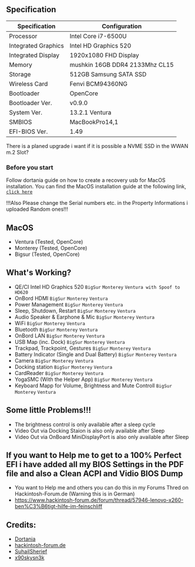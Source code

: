 ## Specification
Specification | Configuration
----------- | -----------
Processor | Intel Core i7-6500U
Integrated Graphics | Intel HD Graphics 520
Integrated Display | 1920x1080 FHD Display
Memory | mushkin 16GB DDR4 2133Mhz CL15
Storage | 512GB Samsung SATA SSD
Wireless Card | Fenvi BCM94360NG
Bootloader | OpenCore
Bootloader Ver. | v0.9.0
System Ver. | 13.2.1 Ventura
SMBIOS | MacBookPro14,1
EFI-BIOS Ver. | 1.49

There is a planed upgrade i want if it is possible a NVME SSD in the WWAN m.2 Slot?

### Before you start
Follow dortania guide on how to create a recovery usb for MacOS installation.
You can find the MacOS installation guide at the following link, [`click here`](https://dortania.github.io/OpenCore-Install-Guide/installer-guide/winblows-install.html#downloading-macos)

!!!Also Please change the Serial numbers etc. in the Property Informations i uploaded Random ones!!!

## MacOS
- Ventura (Tested, OpenCore)
- Monterey (Tested, OpenCore)
- Bigsur (Tested, OpenCore)

## What's Working?
- QE/CI Intel HD Graphics 520 `BigSur` `Monterey` `Ventura with Spoof to HD620`
- OnBord HDMI `BigSur` `Monterey` `Ventura`
- Power Management `BigSur` `Monterey` `Ventura`
- Sleep, Shutdown, Restart `BigSur` `Monterey` `Ventura`
- Audio Speaker & Earphone & Mic `BigSur` `Monterey` `Ventura`
- WiFi `BigSur`  `Monterey` `Ventura`
- Bluetooth `BigSur`  `Monterey` `Ventura`
- OnBord LAN `BigSur`  `Monterey` `Ventura`
- USB Map (inc. Dock) `BigSur`  `Monterey` `Ventura`
- Trackpad, Trackpoint, Gestures `BigSur` `Monterey` `Ventura`
- Battery Indicator (Single and Dual Battery) `BigSur` `Monterey` `Ventura`
- Camera `BigSur` `Monterey` `Ventura`
- Docking station `BigSur` `Monterey` `Ventura`
- CardReader `BigSur` `Monterey` `Ventura`
- YogaSMC (With the Helper App) `BigSur` `Monterey` `Ventura`
- Keyboard Mapp for Volume, Brightness and Mute Controll `BigSur` `Monterey` `Ventura`

## Some little Problems!!!
- The brightness control is only available after a sleep cycle
- Video Out via Docking Staion is also only available after Sleep
- Video Out via OnBoard MiniDisplayPort is also only available after Sleep

## If you want to Help me to get to a 100% Perfect EFI i have added all my BIOS Settings in the PDF file and also a Clean ACPI and Vidio BIOS Dump
- You want to Help me and others you can do this in my Forums Thred on Hackintosh-Forum.de (Warning this is in German)
- https://www.hackintosh-forum.de/forum/thread/57946-lenovo-x260-ben%C3%B6tigt-hilfe-im-feinschliff

## Credits:
- [Dortania](https://dortania.github.io/OpenCore-Install-Guide/)
- [hackintosh-forum.de](https://hackintosh-forum.de/)
- [SuhailSherief](https://github.com/SuhailSherief/ThinkPad-x260-macOS-OpenCore/)
- [x90skysn3k](https://github.com/x90skysn3k/x260-lenovo-opencore/)
